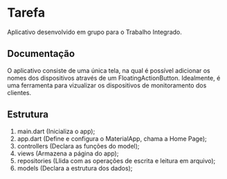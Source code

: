 # Tarefa

Aplicativo desenvolvido em grupo para o Trabalho Integrado.

## Documentação

O aplicativo consiste de uma única tela, na qual é possível adicionar os nomes dos dispositivos através de um FloatingActionButton. Idealmente, é uma ferramenta para vizualizar os dispositivos de monitoramento dos clientes.

## Estrutura
1. main.dart (Inicializa o app);
2. app.dart (Define e configura o MaterialApp, chama a Home Page);
3. controllers (Declara as funções do model);
4. views (Armazena a página do app);
5. repositories (Llida com as operações de escrita e leitura em arquivo);
6. models (Declara a estrutura dos dados);
